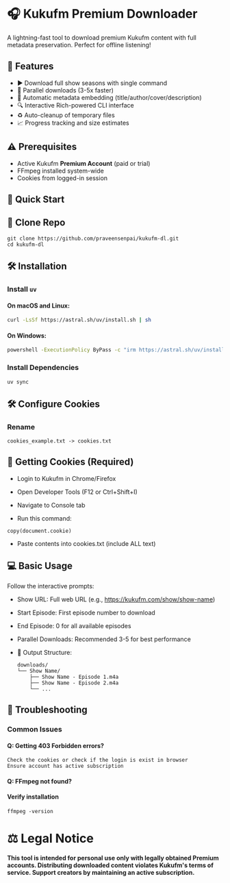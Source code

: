 # 🎧 Kukufm Premium Downloader

A lightning-fast tool to download premium Kukufm content with full metadata preservation. Perfect for offline listening!

## 🌟 Features
- ▶️ Download full show seasons with single command
- 🚀 Parallel downloads (3-5x faster)
- 📁 Automatic metadata embedding (title/author/cover/description)
- 🔍 Interactive Rich-powered CLI interface
- ♻️ Auto-cleanup of temporary files
- 📈 Progress tracking and size estimates

## ⚠️ Prerequisites
- Active Kukufm **Premium Account** (paid or trial)
- FFmpeg installed system-wide
- Cookies from logged-in session

## 🚀 Quick Start

## 🐙 Clone Repo

```
git clone https://github.com/praveensenpai/kukufm-dl.git
cd kukufm-dl
```

## 🛠 Installation

### Install `uv`

#### On macOS and Linux:
```sh
curl -LsSf https://astral.sh/uv/install.sh | sh
```

#### On Windows:
```sh
powershell -ExecutionPolicy ByPass -c "irm https://astral.sh/uv/install.ps1 | iex"
```

### Install Dependencies
```sh
uv sync
```

## 🛠 Configure Cookies
### Rename
```
cookies_example.txt -> cookies.txt
```

## 🔐 Getting Cookies (Required)

- Login to Kukufm in Chrome/Firefox

- Open Developer Tools (F12 or Ctrl+Shift+I)

- Navigate to Console tab

- Run this command:
```
copy(document.cookie)
```
- Paste contents into cookies.txt (include ALL text)

## 💻 Basic Usage

Follow the interactive prompts:

- Show URL: Full web URL (e.g., https://kukufm.com/show/show-name)

- Start Episode: First episode number to download

- End Episode: 0 for all available episodes

- Parallel Downloads: Recommended 3-5 for best performance

- 📂 Output Structure:
    ```
    downloads/
    └── Show Name/
        ├── Show Name - Episode 1.m4a
        ├── Show Name - Episode 2.m4a
        └── ...
    ```

## 🚨 Troubleshooting
### Common Issues

#### Q: Getting 403 Forbidden errors?
    Check the cookies or check if the login is exist in browser
    Ensure account has active subscription

#### Q: FFmpeg not found?
#### Verify installation
```
ffmpeg -version
```

# ⚖️ Legal Notice

#### This tool is intended for personal use only with legally obtained Premium accounts. Distributing downloaded content violates Kukufm's terms of service. Support creators by maintaining an active subscription.
